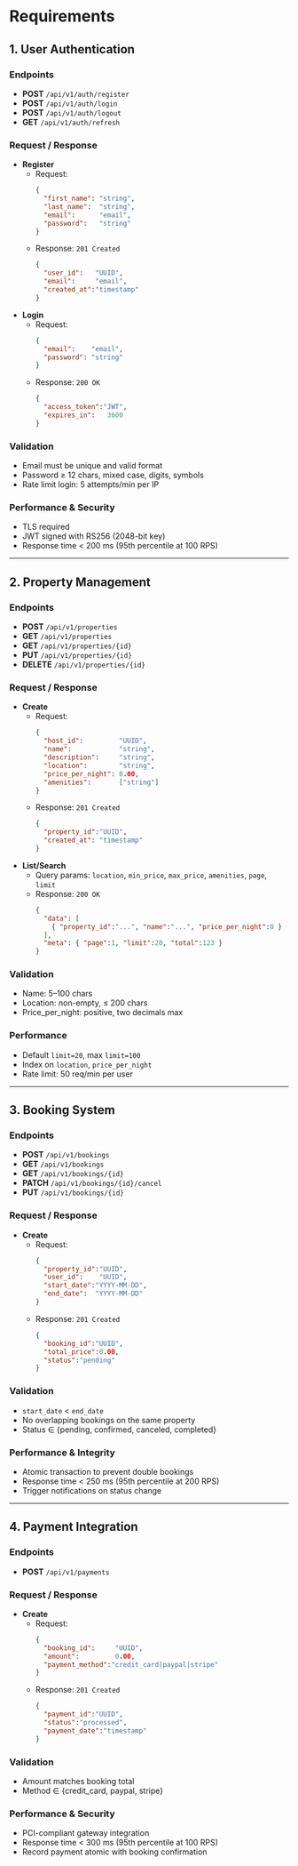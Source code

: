# Requirements

## 1. User Authentication

### Endpoints
- **POST** `/api/v1/auth/register`
- **POST** `/api/v1/auth/login`
- **POST** `/api/v1/auth/logout`
- **GET**  `/api/v1/auth/refresh`

### Request / Response
- **Register**  
  - Request:
    ```json
    {
      "first_name": "string",
      "last_name":  "string",
      "email":      "email",
      "password":   "string"
    }
    ```
  - Response: `201 Created`
    ```json
    {
      "user_id":   "UUID",
      "email":     "email",
      "created_at":"timestamp"
    }
    ```
- **Login**  
  - Request:
    ```json
    {
      "email":    "email",
      "password": "string"
    }
    ```
  - Response: `200 OK`
    ```json
    {
      "access_token":"JWT",
      "expires_in":   3600
    }
    ```

### Validation
- Email must be unique and valid format  
- Password ≥ 12 chars, mixed case, digits, symbols  
- Rate limit login: 5 attempts/min per IP

### Performance & Security
- TLS required  
- JWT signed with RS256 (2048-bit key)  
- Response time < 200 ms (95th percentile at 100 RPS)

---

## 2. Property Management

### Endpoints
- **POST**   `/api/v1/properties`
- **GET**    `/api/v1/properties`
- **GET**    `/api/v1/properties/{id}`
- **PUT**    `/api/v1/properties/{id}`
- **DELETE** `/api/v1/properties/{id}`

### Request / Response
- **Create**  
  - Request:
    ```json
    {
      "host_id":         "UUID",
      "name":            "string",
      "description":     "string",
      "location":        "string",
      "price_per_night": 0.00,
      "amenities":       ["string"]
    }
    ```
  - Response: `201 Created`
    ```json
    {
      "property_id":"UUID",
      "created_at": "timestamp"
    }
    ```
- **List/Search**  
  - Query params: `location`, `min_price`, `max_price`, `amenities`, `page`, `limit`  
  - Response: `200 OK`
    ```json
    {
      "data": [
        { "property_id":"...", "name":"...", "price_per_night":0 }
      ],
      "meta": { "page":1, "limit":20, "total":123 }
    }
    ```

### Validation
- Name: 5–100 chars  
- Location: non-empty, ≤ 200 chars  
- Price_per_night: positive, two decimals max

### Performance
- Default `limit=20`, max `limit=100`  
- Index on `location`, `price_per_night`  
- Rate limit: 50 req/min per user

---

## 3. Booking System

### Endpoints
- **POST**   `/api/v1/bookings`
- **GET**    `/api/v1/bookings`
- **GET**    `/api/v1/bookings/{id}`
- **PATCH**  `/api/v1/bookings/{id}/cancel`
- **PUT**    `/api/v1/bookings/{id}`

### Request / Response
- **Create**  
  - Request:
    ```json
    {
      "property_id":"UUID",
      "user_id":    "UUID",
      "start_date":"YYYY-MM-DD",
      "end_date":  "YYYY-MM-DD"
    }
    ```
  - Response: `201 Created`
    ```json
    {
      "booking_id":"UUID",
      "total_price":0.00,
      "status":"pending"
    }
    ```

### Validation
- `start_date` < `end_date`  
- No overlapping bookings on the same property  
- Status ∈ {pending, confirmed, canceled, completed}

### Performance & Integrity
- Atomic transaction to prevent double bookings  
- Response time < 250 ms (95th percentile at 200 RPS)  
- Trigger notifications on status change

---

## 4. Payment Integration

### Endpoints
- **POST** `/api/v1/payments`

### Request / Response
- **Create**  
  - Request:
    ```json
    {
      "booking_id":     "UUID",
      "amount":         0.00,
      "payment_method":"credit_card|paypal|stripe"
    }
    ```
  - Response: `201 Created`
    ```json
    {
      "payment_id":"UUID",
      "status":"processed",
      "payment_date":"timestamp"
    }
    ```

### Validation
- Amount matches booking total  
- Method ∈ {credit_card, paypal, stripe}

### Performance & Security
- PCI-compliant gateway integration  
- Response time < 300 ms (95th percentile at 100 RPS)  
- Record payment atomic with booking confirmation

